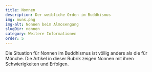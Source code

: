 ```yaml
---
title: Nonnen
description: Der weibliche Orden im Buddhismus
img: nuns.png
img-alt: Nonnen beim Almosengang
slugDir: nonnen
category: Weitere Informationen
order: 5
---
```


Die Situation für Nonnen im Buddhismus ist völlig anders als die für Mönche. Die Artikel in dieser Rubrik zeigen Nonnen mit ihren Schwierigkeiten und Erfolgen.